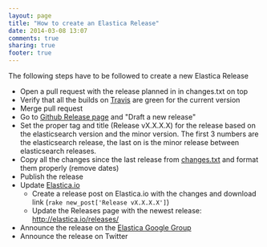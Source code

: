 ```yaml
---
layout: page
title: "How to create an Elastica Release"
date: 2014-03-08 13:07
comments: true
sharing: true
footer: true
---
```

The following steps have to be followed to create a new Elastica Release

* Open a pull request with the release planned in in changes.txt on top
* Verify that all the builds on [Travis](https://travis-ci.org/ruflin/Elastica) are green for the current version
* Merge pull request
* Go to [Github Release page](https://github.com/ruflin/Elastica/releases) and "Draft a new release"
* Set the proper tag and title (Release vX.X.X.X) for the release based on the elasticsearch version and the minor version. The first 3 numbers are the elasticsearch release, the last on is the minor release between elasticsearch releases.
* Copy all the changes since the last release from [changes.txt](https://github.com/ruflin/Elastica/blob/master/changes.txt) and format them properly (remove dates)
* Publish the release
* Update [Elastica.io](http://elastica.io)
  * Create a release post on Elastica.io with the changes and download link (``rake new_post['Release vX.X.X.X']``)
  * Update the Releases page with the newest release: http://elastica.io/releases/
* Announce the release on the [Elastica Google Group](https://groups.google.com/forum/#!forum/elastica-php-client)
* Announce the release on Twitter
